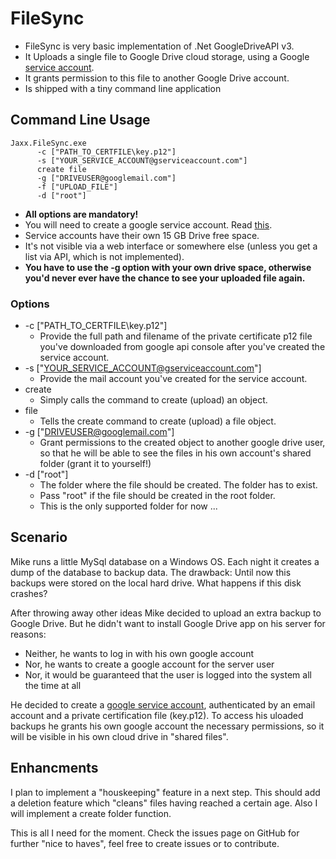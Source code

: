 # FileSync

* FileSync is very basic implementation of .Net GoogleDriveAPI v3. 
* It Uploads a single file to Google Drive cloud storage, using a Google [service account](https://developers.google.com/api-client-library/dotnet/get_started#service-accounts).
* It grants permission to this file to another Google Drive account.
* Is shipped with a tiny command line application

## Command Line Usage

```
Jaxx.FileSync.exe 
      -c ["PATH_TO_CERTFILE\key.p12"] 
      -s ["YOUR_SERVICE_ACCOUNT@gserviceaccount.com"] 
      create file
      -g ["DRIVEUSER@googlemail.com"] 
      -f ["UPLOAD_FILE"]
      -d ["root"]
```

* **All options are mandatory!**
* You will need to create a google service account. Read [this](https://developers.google.com/identity/protocols/OAuth2ServiceAccount#creatinganaccount).
* Service accounts have their own 15 GB Drive free space.
* It's not visible via a web interface or somewhere else (unless you get a list via API, which is not implemented).
* **You have to use the -g option with your own drive space, otherwise you'd never ever have the chance to see your uploaded file again.**

### Options

* -c ["PATH_TO_CERTFILE\key.p12"] 
  * Provide the full path and filename of the private certificate p12 file you've downloaded from google api 
    console after you've created the service account.
* -s ["YOUR_SERVICE_ACCOUNT@gserviceaccount.com"] 
  * Provide the mail account you've created for the service account.
* create
  * Simply calls the command to create (upload) an object.
* file
  * Tells the create command to create (upload) a file object.
* -g ["DRIVEUSER@googlemail.com"] 
  * Grant permissions to the created object to another google drive user, so that he will be able 
  to see the files in his own account's shared folder (grant it to yourself!)
* -d ["root"]
  * The folder where the file should be created. The folder has to exist. 
  * Pass "root" if the file should be created in the root folder.
  * This is the only supported folder for now ...

## Scenario
Mike runs a little MySql database on a Windows OS. Each night it creates a dump of the database to backup data.
The drawback: Until now this backups were stored on the local hard drive. What happens if this disk crashes?

After throwing away other ideas Mike decided to upload an extra backup to Google Drive.
But he didn't want to install Google Drive app on his server for reasons:

* Neither, he wants to log in with his own google account 
* Nor, he wants to create a google account for the server user
* Nor, it would be guaranteed that the user is logged into the system all the time at all

He decided to create a [google service account](https://developers.google.com/api-client-library/dotnet/get_started#service-accounts),
authenticated by an email account and a private certification file (key.p12). 
To access his uloaded backups he grants his own google account the necessary permissions, so it will be 
visible in his own cloud drive in "shared files".

## Enhancments

I plan to implement a "houskeeping" feature in a next step. 
This should add a deletion feature which "cleans" files having reached a certain age. 
Also I will implement a create folder function. 

This is all I need for the moment. Check the issues page on GitHub for further "nice to haves", feel free to create issues or to contribute.
